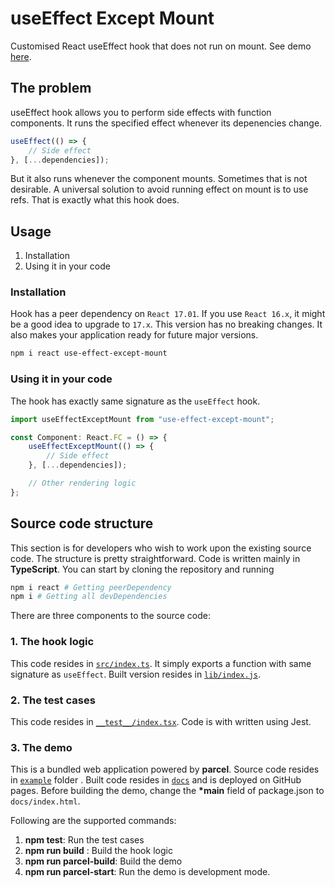 # useEffect Except Mount

Customised React useEffect hook that does not run on mount. See demo [here](https://yashmahalwal.github.io/use-effect-except-mount/).

## The problem

useEffect hook allows you to perform side effects with function components. It runs the specified effect whenever its depenencies change.

```javascript
useEffect(() => {
    // Side effect
}, [...dependencies]);
```

But it also runs whenever the component mounts. Sometimes that is not desirable. A universal solution to avoid running effect on mount is to use refs. That is exactly what this hook does.

## Usage

1.  Installation
2.  Using it in your code

### Installation

Hook has a peer dependency on `React 17.01`. If you use `React 16.x`, it might be a good idea to upgrade to `17.x`. This version has no breaking changes. It also makes your application ready for future major versions.

```bash
npm i react use-effect-except-mount
```

### Using it in your code

The hook has exactly same signature as the `useEffect` hook.

```javascript
import useEffectExceptMount from "use-effect-except-mount";

const Component: React.FC = () => {
    useEffectExceptMount(() => {
        // Side effect
    }, [...dependencies]);

    // Other rendering logic
};
```

## Source code structure

This section is for developers who wish to work upon the existing source code. The structure is pretty straightforward. Code is written mainly in **TypeScript**. You can start by cloning the repository and running

```bash
npm i react # Getting peerDependency
npm i # Getting all devDependencies
```

There are three components to the source code:

### 1. The hook logic

This code resides in [`src/index.ts`](./src/index.ts). It simply exports a function with same signature as `useEffect`. Built version resides in [`lib/index.js`](./lib/index.js).

### 2. The test cases

This code resides in [`__test__/index.tsx`](./__test__/index.tsx). Code is with written using Jest.

### 3. The demo

This is a bundled web application powered by **parcel**. Source code resides in [`example`](./example) folder . Built code resides in [`docs`](./docs) and is deployed on GitHub pages. Before building the demo, change the **\*main** field of package.json to `docs/index.html`.

Following are the supported commands:

1. **npm test**: Run the test cases
2. **npm run build** : Build the hook logic
3. **npm run parcel-build**: Build the demo
4. **npm run parcel-start**: Run the demo is development mode.
